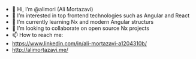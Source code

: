 - 👋 Hi, I’m @alimori (Ali Mortazavi)
- 👀 I’m interested in top frontend technologies such as Angular and React
- 🌱 I’m currently learning Nx and modern Angular structurs
- 💞️ I’m looking to collaborate on open source Nx projects
- 📫 How to reach me: 
- https://www.linkedin.com/in/ali-mortazavi-a1204310b/
- http://alimortazavi.me/

<!---
alimori/alimori is a ✨ special ✨ repository because its `README.md` (this file) appears on your GitHub profile.
You can click the Preview link to take a look at your changes.
--->
